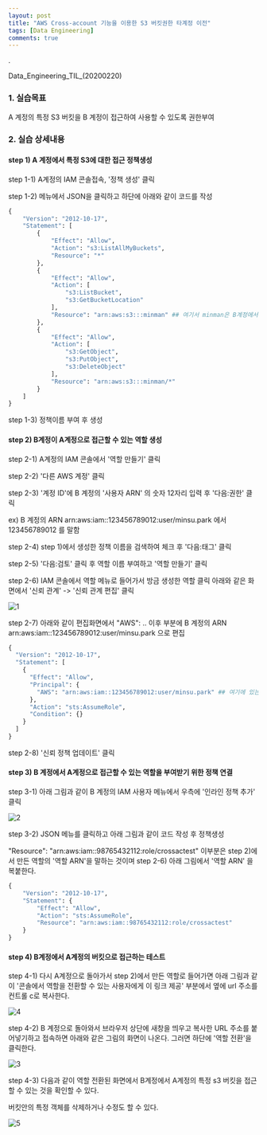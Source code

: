 ```yaml
---
layout: post
title: "AWS Cross-account 기능을 이용한 S3 버킷권한 타계정 이전"
tags: [Data Engineering]
comments: true
---
```


.

Data_Engineering_TIL_(20200220)


### 1. 실습목표

A 계정의 특정 S3 버킷을 B 계정이 접근하여 사용할 수 있도록 권한부여

### 2. 실습 상세내용

#### step 1) A 계정에서 특정 S3에 대한 접근 정책생성

step 1-1) A계정의 IAM 콘솔접속, '정책 생성' 클릭


step 1-2) 메뉴에서 JSON을 클릭하고 하단에 아래와 같이 코드를 작성


```python
{
    "Version": "2012-10-17",
    "Statement": [
        {
            "Effect": "Allow",
            "Action": "s3:ListAllMyBuckets",
            "Resource": "*"
        },
        {
            "Effect": "Allow",
            "Action": [
                "s3:ListBucket",
                "s3:GetBucketLocation"
            ],
            "Resource": "arn:aws:s3:::minman" ## 여기서 minman은 B계정에서 접근하고 싶은 A계정의 버킷이름이다.
        },
        {
            "Effect": "Allow",
            "Action": [
                "s3:GetObject",
                "s3:PutObject",
                "s3:DeleteObject"
            ],
            "Resource": "arn:aws:s3:::minman/*"
        }
    ]
}
```

step 1-3) 정책이름 부여 후 생성

#### step 2) B계정이 A계정으로 접근할 수 있는 역할 생성

step 2-1) A계정의 IAM 콘솔에서 '역할 만들기' 클릭

step 2-2) '다른 AWS 계정' 클릭

step 2-3) '계정 ID'에 B 계정의 '사용자 ARN' 의 숫자 12자리 입력 후 '다음:권한' 클릭

ex) B 계정의 ARN arn:aws:iam::123456789012:user/minsu.park 에서 123456789012 를 말함

step 2-4) step 1)에서 생성한 정책 이름을 검색하여 체크 후 '다음:태그' 클릭

step 2-5) '다음:검토' 클릭 후 역할 이름 부여하고 '역할 만들기' 클릭

step 2-6) IAM 콘솔에서 역할 메뉴로 들어가서 방금 생성한 역할 클릭 아래와 같은 화면에서 '신뢰 관계' -> '신뢰 관계 편집' 클릭

![1](https://user-images.githubusercontent.com/41605276/74894782-4e97d680-53d3-11ea-8211-3310f5746f47.png)

step 2-7) 아래와 같이 편집화면에서 "AWS": .. 이후 부분에 B 계정의 ARN arn:aws:iam::123456789012:user/minsu.park 으로 편집


```python
{
  "Version": "2012-10-17",
  "Statement": [
    {
      "Effect": "Allow",
      "Principal": {
        "AWS": "arn:aws:iam::123456789012:user/minsu.park" ## 여기에 있는 줄을 B 계정의 ARN을 입력
      },
      "Action": "sts:AssumeRole",
      "Condition": {}
    }
  ]
}
```

step 2-8) '신뢰 정책 업데이트' 클릭

#### step 3) B 계정에서 A계정으로 접근할 수 있는 역할을 부여받기 위한 정책 연결

step 3-1) 아래 그림과 같이 B 계정의 IAM 사용자 메뉴에서 우측에 '인라인 정책 추가' 클릭

![2](https://user-images.githubusercontent.com/41605276/74894826-653e2d80-53d3-11ea-8c98-685658491353.png)

step 3-2) JSON 메뉴를 클릭하고 아래 그림과 같이 코드 작성 후 정책생성

"Resource": "arn:aws:iam::98765432112:role/crossactest" 이부분은 step 2)에서 만든 역할의 '역할 ARN'을 말하는 것이며 step 2-6) 아래 그림에서 '역할 ARN' 을 복붙한다.


```python
{
    "Version": "2012-10-17",
    "Statement": {
        "Effect": "Allow",
        "Action": "sts:AssumeRole",
        "Resource": "arn:aws:iam::98765432112:role/crossactest"
    }
}
```

#### step 4) B계정에서 A계정의 버킷으로 접근하는 테스트

step 4-1) 다시 A계정으로 돌아가서 step 2)에서 만든 역할로 들어가면 아래 그림과 같이 '콘솔에서 역할을 전환할 수 있는 사용자에게 이 링크 제공' 부분에서 옆에 url 주소를 컨트롤 c로 복사한다.

![4](https://user-images.githubusercontent.com/41605276/74894844-725b1c80-53d3-11ea-98d3-74f1c2b8c4dc.png)

step 4-2) B 계정으로 돌아와서 브라우저 상단에 새창을 띄우고 복사한 URL 주소를 붙어넣기하고 접속하면 아래와 같은 그림의 화면이 나온다. 그러면 하단에 '역할 전환'을 클릭한다.

![3](https://user-images.githubusercontent.com/41605276/74894862-7ab35780-53d3-11ea-9a37-7cf590333cc8.png)

step 4-3) 다음과 같이 역할 전환된 화면에서 B계정에서 A계정의 특정 s3 버킷을 접근할 수 있는 것을 확인할 수 있다.

버킷안의 특정 객체를 삭제하거나 수정도 할 수 있다.

![5](https://user-images.githubusercontent.com/41605276/74894874-8272fc00-53d3-11ea-9f29-24677a8f3c01.png)
